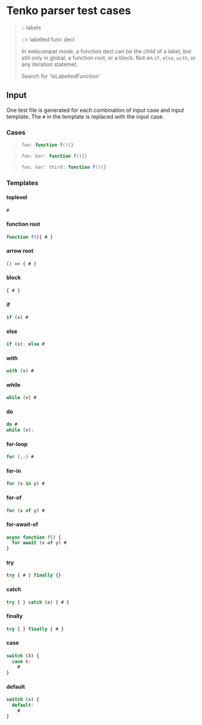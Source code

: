 # Tenko parser test cases

> :: labels
>
> ::> labelled func decl
>
> In webcompat mode, a function decl can be the child of a label, but still only in global, a function root, or a block. Not an `if`, `else`, `with`, or any iteration statemet.
>
> Search for `IsLabelledFunction'

## Input

One test file is generated for each combination of input case and input template. The `#` in the template is replaced with the input case.

### Cases

> `````js
> foo: function f(){}
> `````

> `````js
> foo: bar: function f(){}
> `````

> `````js
> foo: bar: third: function f(){}
> `````

### Templates

#### toplevel

`````js
#
`````

#### function root

`````js
function f(){ # }
`````

#### arrow root

`````js
() => { # }
`````

#### block

`````js
{ # }
`````

#### if

`````js
if (x) #
`````

#### else

`````js
if (x); else #
`````

#### with

`````js
with (x) #
`````

#### while

`````js
while (x) #
`````

#### do

`````js
do # 
while (x);
`````

#### for-loop

`````js
for (;;) #
`````

#### for-in

`````js
for (x in y) #
`````

#### for-of

`````js
for (x of y) #
`````

#### for-await-of

`````js
async function f() {
  for await (x of y) #
}
`````

#### try

`````js
try { # } finally {}
`````

#### catch

`````js
try { } catch (e) { # }
`````

#### finally

`````js
try { } finally { # }
`````

#### case

`````js
switch (X) {
  case k:
    #
}
`````

#### default

`````js
switch (x) {
  default:
    #
}
`````
